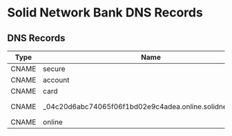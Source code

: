 # Solid Network Bank DNS Records

## DNS Records

| Type | Name | Content |
| --- | --- | --- |
| CNAME | secure | d14zlp0299xdmb.cloudfront.net |
| CNAME | account | dmzbriadn0zja.cloudfront.net |
| CNAME | card | d2216zzbmfl4wa.cloudfront.net |
| CNAME | _04c20d6abc74065f06f1bd02e9c4adea.online.solidnetwork.xyz | _dc6f6b651988b080bf683ab2ccc93560.mhbtsbpdnt.acm-validations.aws |
| CNAME | online | d2setblbj1ef42.cloudfront.net |
